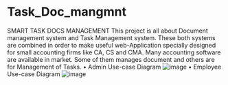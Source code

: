 # Task_Doc_mangmnt
SMART TASK DOCS MANAGEMENT
This project is all about Document management system and Task Management system. These both systems are combined in order to make useful web-Application specially designed for small accounting firms like CA, CS and CMA. Many accounting software are available in market. Some of them manages document and others are for Management of Tasks.
• Admin Use-case Diagram
![image](https://user-images.githubusercontent.com/68308003/134274688-4cd92ceb-de81-40b1-8e27-5e5417f77ceb.png)
• Employee Use-case Diagram
![image](https://user-images.githubusercontent.com/68308003/134274728-ee751f90-8151-43f0-9a30-a0aed6b67af8.png)
